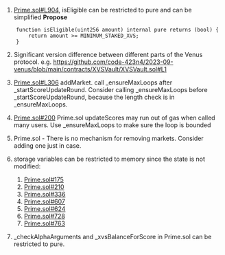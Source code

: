 1. [Prime.sol#L904](https://github.com/code-423n4/2023-09-venus/blob/main/contracts/Tokens/Prime/Prime.sol#L904), isEligible can be restricted to pure and can be simplified
**Propose**
```solidity
    function isEligible(uint256 amount) internal pure returns (bool) {
        return amount >= MINIMUM_STAKED_XVS;
    }
```
2. Significant version difference between different parts of the Venus protocol.
e.g. https://github.com/code-423n4/2023-09-venus/blob/main/contracts/XVSVault/XVSVault.sol#L1
3. [Prime.sol#L306](https://github.com/code-423n4/2023-09-venus/blob/main/contracts/Tokens/Prime/Prime.sol#L306) addMarket. call _ensureMaxLoops after _startScoreUpdateRound. Consider calling _ensureMaxLoops before _startScoreUpdateRound, because the length check is in _ensureMaxLoops.
4. [Prime.sol#200](https://github.com/code-423n4/2023-09-venus/blob/main/contracts/Tokens/Prime/Prime.sol#L200) Prime.sol updateScores may run out of gas when called many users. Use _ensureMaxLoops to make sure the loop is bounded
5. Prime.sol - There is no mechanism for removing markets. Consider adding one just in case.
6. storage variables can be restricted to memory since the state is not modified:
   1. [Prime.sol#175](https://github.com/code-423n4/2023-09-venus/blob/main/contracts/Tokens/Prime/Prime.sol#L175)
   2. [Prime.sol#210](https://github.com/code-423n4/2023-09-venus/blob/main/contracts/Tokens/Prime/Prime.sol#L210)
   3. [Prime.sol#336](https://github.com/code-423n4/2023-09-venus/blob/main/contracts/Tokens/Prime/Prime.sol#L336)
   4. [Prime.sol#607](https://github.com/code-423n4/2023-09-venus/blob/main/contracts/Tokens/Prime/Prime.sol#L607)
   5. [Prime.sol#624](https://github.com/code-423n4/2023-09-venus/blob/main/contracts/Tokens/Prime/Prime.sol#L624)
   6. [Prime.sol#728](https://github.com/code-423n4/2023-09-venus/blob/main/contracts/Tokens/Prime/Prime.sol#L728)
   7. [Prime.sol#763](https://github.com/code-423n4/2023-09-venus/blob/main/contracts/Tokens/Prime/Prime.sol#L763)

7. _checkAlphaArguments and _xvsBalanceForScore in Prime.sol can be restricted to pure.
